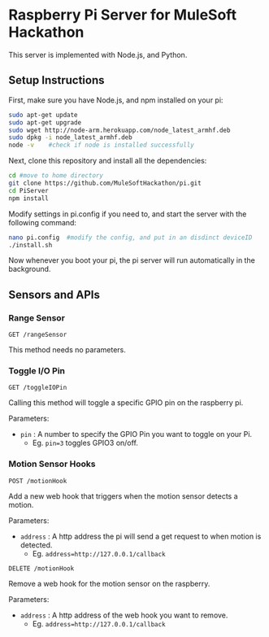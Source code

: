 Raspberry Pi Server for MuleSoft Hackathon
=========

This server is implemented with Node.js, and Python.

## Setup Instructions

First, make sure you have Node.js, and npm installed on your pi:

```bash
sudo apt-get update
sudo apt-get upgrade
sudo wget http://node-arm.herokuapp.com/node_latest_armhf.deb
sudo dpkg -i node_latest_armhf.deb
node -v    #check if node is installed successfully
```

Next, clone this repository and install all the dependencies:

```bash
cd #move to home directory
git clone https://github.com/MuleSoftHackathon/pi.git
cd PiServer
npm install
```

Modify settings in pi.config if you need to, and start the server with the
following command:

```bash
nano pi.config  #modify the config, and put in an disdinct deviceID
./install.sh
```

Now whenever you boot your pi, the pi server will run automatically in the background.

## Sensors and APIs

### Range Sensor

```
GET /rangeSensor
```

This method needs no parameters.

### Toggle I/O Pin

```
GET /toggleIOPin
```

Calling this method will toggle a specific GPIO pin on the raspberry pi.

Parameters:
- `pin` : A number to specify the GPIO Pin you want to toggle on your Pi.
  - Eg. `pin=3` toggles GPIO3 on/off.

### Motion Sensor Hooks

```
POST /motionHook
```

Add a new web hook that triggers when the motion sensor detects a motion.

Parameters:
- `address` : A http address the pi will send a get request to when motion is
detected.
  - Eg. `address=http://127.0.0.1/callback`

```
DELETE /motionHook
```

Remove a web hook for the motion sensor on the raspberry.

Parameters:
- `address` : A http address of the web hook you want to remove.
  - Eg. `address=http://127.0.0.1/callback`
